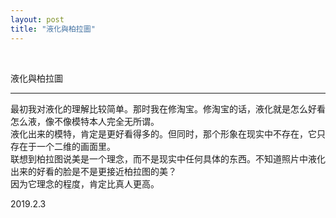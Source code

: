 ```yaml
---
layout: post
title: "液化與柏拉圖"
---
```


  
&nbsp;
&nbsp;


液化與柏拉圖

---

最初我对液化的理解比较简单。那时我在修淘宝。修淘宝的话，液化就是怎么好看怎么液，像不像模特本人完全无所谓。
<br>液化出来的模特，肯定是更好看得多的。但同时，那个形象在现实中不存在，它只存在于一个二维的画面里。
<br>联想到柏拉图说美是一个理念，而不是现实中任何具体的东西。不知道照片中液化出来的好看的脸是不是更接近柏拉图的美？
<br>因为它理念的程度，肯定比真人更高。

2019.2.3